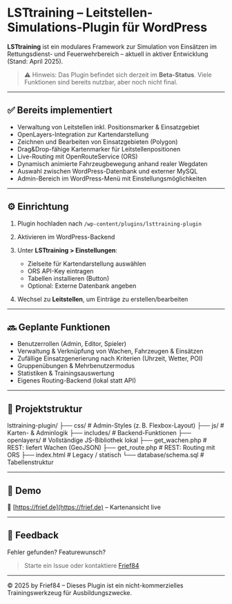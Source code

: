 # LSTtraining – Leitstellen-Simulations-Plugin für WordPress

**LSTtraining** ist ein modulares Framework zur Simulation von Einsätzen im Rettungsdienst- und Feuerwehrbereich – aktuell in aktiver Entwicklung (Stand: April 2025).

> ⚠️ Hinweis: Das Plugin befindet sich derzeit im **Beta-Status**. Viele Funktionen sind bereits nutzbar, aber noch nicht final.

---

## ✅ Bereits implementiert

- Verwaltung von Leitstellen inkl. Positionsmarker & Einsatzgebiet
- OpenLayers-Integration zur Kartendarstellung
- Zeichnen und Bearbeiten von Einsatzgebieten (Polygon)
- Drag&Drop-fähige Kartenmarker für Leitstellenpositionen
- Live-Routing mit OpenRouteService (ORS)
- Dynamisch animierte Fahrzeugbewegung anhand realer Wegdaten
- Auswahl zwischen WordPress-Datenbank und externer MySQL
- Admin-Bereich im WordPress-Menü mit Einstellungsmöglichkeiten

---

## ⚙️ Einrichtung

1. Plugin hochladen nach `/wp-content/plugins/lsttraining-plugin`
2. Aktivieren im WordPress-Backend
3. Unter **LSTtraining > Einstellungen**:
   - Zielseite für Kartendarstellung auswählen
   - ORS API-Key eintragen
   - Tabellen installieren (Button)
   - Optional: Externe Datenbank angeben

4. Wechsel zu **Leitstellen**, um Einträge zu erstellen/bearbeiten

---

## 🔜 Geplante Funktionen

- Benutzerrollen (Admin, Editor, Spieler)
- Verwaltung & Verknüpfung von Wachen, Fahrzeugen & Einsätzen
- Zufällige Einsatzgenerierung nach Kriterien (Uhrzeit, Wetter, POI)
- Gruppenübungen & Mehrbenutzermodus
- Statistiken & Trainingsauswertung
- Eigenes Routing-Backend (lokal statt API)

---

## 🧱 Projektstruktur
lsttraining-plugin/ ├── css/ # Admin-Styles (z. B. Flexbox-Layout) ├── js/ # Karten- & Adminlogik ├── includes/ # Backend-Funktionen ├── openlayers/ # Vollständige JS-Bibliothek lokal ├── get_wachen.php # REST: liefert Wachen (GeoJSON) ├── get_route.php # REST: Routing mit ORS ├── index.html # Legacy / statisch └── database/schema.sql # Tabellenstruktur

---

## 🔗 Demo

🧪 [https://frief.de](https://frief.de) – Kartenansicht live

---

## 📩 Feedback

Fehler gefunden? Featurewunsch?  
> Starte ein Issue oder kontaktiere [Frief84](https://github.com/Frief84)

---

© 2025 by Frief84 – Dieses Plugin ist ein nicht-kommerzielles Trainingswerkzeug für Ausbildungszwecke.


